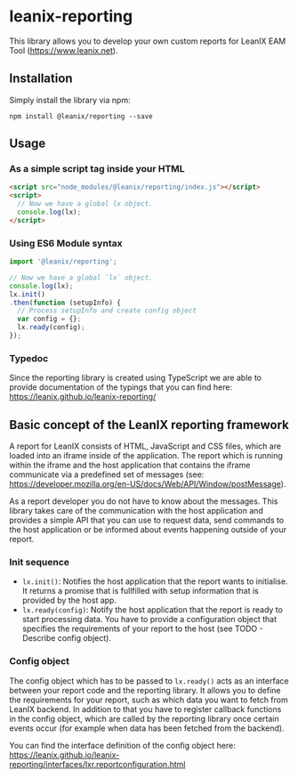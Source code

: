 # leanix-reporting
This library allows you to develop your own custom reports for LeanIX EAM Tool (https://www.leanix.net).

## Installation
Simply install the library via npm:
```
npm install @leanix/reporting --save
```

## Usage

### As a simple script tag inside your HTML
```html
<script src="node_modules/@leanix/reporting/index.js"></script>
<script>
  // Now we have a global lx object.
  console.log(lx);
</script>
```

### Using ES6 Module syntax
```js
import '@leanix/reporting';

// Now we have a global `lx` object.
console.log(lx);
lx.init()
.then(function (setupInfo) {
  // Process setupInfo and create config object
  var config = {};
  lx.ready(config);
});
```

### Typedoc
Since the reporting library is created using TypeScript we are able to provide documentation of the typings that you can find here:
https://leanix.github.io/leanix-reporting/

## Basic concept of the LeanIX reporting framework
A report for LeanIX consists of HTML, JavaScript and CSS files, which are loaded into an iframe inside of the application. The report which is running within the iframe and the host application that contains the iframe communicate via a predefined set of messages (see: https://developer.mozilla.org/en-US/docs/Web/API/Window/postMessage).

As a report developer you do not have to know about the messages. This library takes care of the communication with the host application and provides a simple API that you can use to request data, send commands to the host application or be informed about events happening outside of your report.

### Init sequence
* `lx.init()`: Notifies the host application that the report wants to initialise. It returns a promise that is fullfilled with setup information that is provided by the host app.
* `lx.ready(config)`: Notify the host application that the report is ready to start processing data. You have to provide a configuration object that specifies the requirements of your report to the host (see TODO - Describe config object).

### Config object
The config object which has to be passed to `lx.ready()` acts as an interface between your report code and the reporting library. It allows you to define the requirements for your report, such as which data you want to fetch from LeanIX backend. In addition to that you have to register callback functions in the config object, which are called by the reporting library once certain events occur (for example when data has been fetched from the backend).

You can find the interface definition of the config object here: https://leanix.github.io/leanix-reporting/interfaces/lxr.reportconfiguration.html